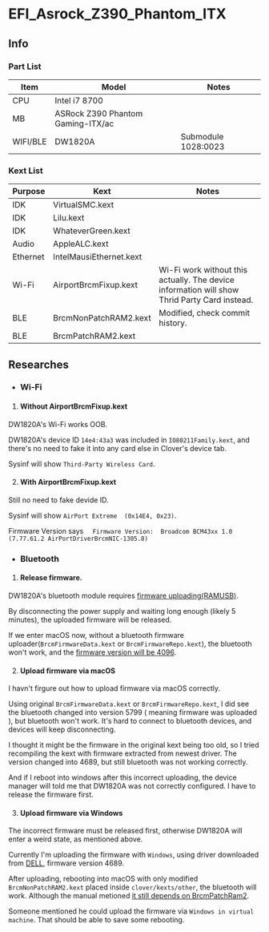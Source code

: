 # EFI_Asrock_Z390_Phantom_ITX
## Info
### Part List
| Item | Model | Notes |
| --- | --- | --- |
| CPU | Intel i7 8700 |  |
| MB | ASRock Z390 Phantom Gaming-ITX/ac |  |
| WIFI/BLE | DW1820A | Submodule 1028:0023 |
### Kext List
| Purpose | Kext | Notes |
| --- | --- | --- |
| IDK | VirtualSMC.kext |  |
| IDK | Lilu.kext |  |
| IDK | WhateverGreen.kext |  |
| Audio | AppleALC.kext |  |
| Ethernet | IntelMausiEthernet.kext |  |
| Wi-Fi | AirportBrcmFixup.kext | Wi-Fi work without this actually. The device information will show Thrid Party Card instead. |
| BLE | BrcmNonPatchRAM2.kext | Modified, check commit history. |
| BLE | BrcmPatchRAM2.kext |  |
## Researches

* ### Wi-Fi

1. #### Without AirportBrcmFixup.kext

DW1820A's Wi-Fi works OOB.

DW1820A's device ID `14e4:43a3` was included in `IO80211Family.kext`, and there's no need to fake it into any card else in Clover's device tab.

Sysinf will show `Third-Party Wireless Card`.

2. #### With AirportBrcmFixup.kext

Still no need to fake devide ID.

Sysinf will show `AirPort Extreme  (0x14E4, 0x23)`.

Firmware Version says `  Firmware Version:	Broadcom BCM43xx 1.0 (7.77.61.2 AirPortDriverBrcmNIC-1305.8)`

* ### Bluetooth

1. #### Release firmware.

DW1820A's bluetooth module requires [firmware uploading(RAMUSB)](https://github.com/RehabMan/OS-X-BrcmPatchRAM#brcmpatchram).

By disconnecting the power supply and waiting long enough (likely 5 minutes), the uploaded firmware will be released.

If we enter macOS now, without a bluetooth firmware uploader(`BrcmFirmwareData.kext` or `BrcmFirmwareRepo.kext`), the bluetooth won't work, and the [firmware version will be 4096](https://github.com/RehabMan/OS-X-BrcmPatchRAM#troubleshooting).

2. #### Upload firmware via macOS

I havn't firgure out how to upload firmware via macOS correctly.

Using original `BrcmFirmwareData.kext` or `BrcmFirmwareRepo.kext`, I did see the bluetooth changed into version 5799 ( meaning firmware was uploaded ), but bluetooth won't work. It's hard to connect to bluetooth devices, and devices will keep disconnecting.

I thought it might be the firmware in the original kext being too old, so I tried recompiling the kext with firmware extracted from newest driver. The version changed into 4689, but still bluetooth was not working correctly.

And if I reboot into windows after this incorrect uploading, the device manager will told me that DW1820A was not correctly configured. I have to release the firmware first.

3. #### Upload firmware via Windows

The incorrect firmware must be released first, otherwise DW1820A will enter a weird state, as mentioned above.

Currently I'm uploading the firmware with `Windows`, using driver downloaded from [DELL](https://www.dell.com/support/home/us/en/19/drivers/driversdetails?driverid=99v46&lwp=rt), firmware version 4689.

After uploading, rebooting into macOS with only modified `BrcmNonPatchRAM2.kext` placed inside `clover/kexts/other`, the bluetooth will work. Although the manual metioned [it still depends on BrcmPatchRam2](https://github.com/RehabMan/OS-X-BrcmPatchRAM#installation).

Someone mentioned he could upload the firmware via `Windows in virtual machine`. That should be able to save some rebooting.